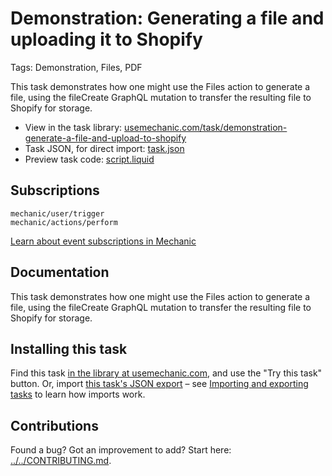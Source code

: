 # Demonstration: Generating a file and uploading it to Shopify

Tags: Demonstration, Files, PDF

This task demonstrates how one might use the Files action to generate a file, using the fileCreate GraphQL mutation to transfer the resulting file to Shopify for storage.

* View in the task library: [usemechanic.com/task/demonstration-generate-a-file-and-upload-to-shopify](https://usemechanic.com/task/demonstration-generate-a-file-and-upload-to-shopify)
* Task JSON, for direct import: [task.json](../../tasks/demonstration-generate-a-file-and-upload-to-shopify.json)
* Preview task code: [script.liquid](./script.liquid)

## Subscriptions

```liquid
mechanic/user/trigger
mechanic/actions/perform
```

[Learn about event subscriptions in Mechanic](https://docs.usemechanic.com/article/408-subscriptions)

## Documentation

This task demonstrates how one might use the Files action to generate a file, using the fileCreate GraphQL mutation to transfer the resulting file to Shopify for storage.

## Installing this task

Find this task [in the library at usemechanic.com](https://usemechanic.com/task/demonstration-generate-a-file-and-upload-to-shopify), and use the "Try this task" button. Or, import [this task's JSON export](../../tasks/demonstration-generate-a-file-and-upload-to-shopify.json) – see [Importing and exporting tasks](https://docs.usemechanic.com/article/505-importing-and-exporting-tasks) to learn how imports work.

## Contributions

Found a bug? Got an improvement to add? Start here: [../../CONTRIBUTING.md](../../CONTRIBUTING.md).

